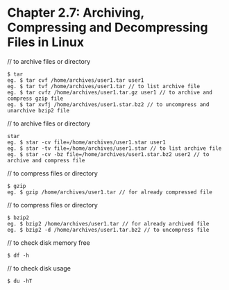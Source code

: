 # **Chapter 2.7: Archiving, Compressing and Decompressing Files in Linux**

// to archive files or directory

    $ tar
    eg. $ tar cvf /home/archives/user1.tar user1
    eg. $ tar tvf /home/archives/user1.tar // to list archive file
    eg. $ tar cvfz /home/archives/user1.tar.gz user1 // to archive and compress gzip file
    eg. $ tar xvfj /home/archives/user1.star.bz2 // to uncompress and unarchive bzip2 file 

// to archive files or directory

    star
    eg. $ star -cv file=/home/archives/user1.star user1
    eg. $ star -tv file=/home/archives/user1.star // to list archive file
    eg. $ star -cv -bz file=/home/archives/user1.star.bz2 user2 // to archive and compress file

// to compress files or directory

    $ gzip
    eg. $ gzip /home/archives/user1.tar // for already compressed file


// to compress files or directory

    $ bzip2
    eg. $ bzip2 /home/archives/user1.tar // for already archived file
    eg. $ bzip2 -d /home/archives/user1.tar.bz2 // to uncompress file

// to check disk memory free

    $ df -h

// to check disk usage
    
    $ du -hT
